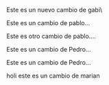 Este es un nuevo cambio de gabi\

Este es un cambio de pablo...

Este es otro cambio de pablo....

Este es un cambio de Pedro...

Este es un cambio de Pedro...

holi este es un cambio de marian
